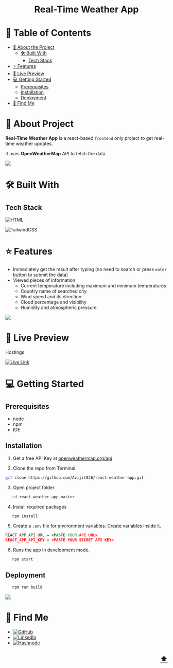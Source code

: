 <a name="readme-top"></a>

<!-- TITLE -->
  <h1 align="center">Real-Time Weather App</h1>

<!-- TABLE OF CONTENTS -->

# 📗 Table of Contents

- [📖 About the Project](#about-project)
  - [🛠 Built With](#built-with)
    - [Tech Stack](#tech-stack)
- [⭐️ Features](#features)
- [🚀 Live Preview](#live-preview)
- [💻 Getting Started](#getting-started)
  - [Prerequisites](#prerequisites)
  - [Installation](#installation)
  - [Deployment](#deployment)
- [👤 Find Me](#author)

<!-- PROJECT DESCRIPTION -->

# 📖 About Project <a name="about-project"></a>

**Real-Time Weather App** is a react-based `frontend` only project to get real-time weather updates.

It uses **OpenWeatherMap** API to fetch the data.

![](https://res.cloudinary.com/avicoder/image/upload/v1677150309/Direct%20Images/react_weather_1_oyorbr.jpg)

# 🛠 Built With <a name="built-with"></a>

## Tech Stack <a name="tech-stack"></a>

![HTML](https://img.shields.io/badge/react-%2320232a.svg?style=for-the-badge&logo=react&logoColor=%2361DAFB)

![TailwindCSS](https://img.shields.io/badge/tailwindcss-%2338B2AC.svg?style=for-the-badge&logo=tailwind-css&logoColor=white)

# ⭐️ Features <a name="features"></a>

- Immediately get the result after typing (no need to search or press `enter` button to submit the data)
- Viewed pieces of information
  - Current temperature including maximum and minimum temperatures
  - Country name of searched city
  - Wind speed and its direction
  - Cloud percentage and visibility
  - Humidity and atmospheric pressure

![](https://res.cloudinary.com/avicoder/image/upload/v1677167194/Direct%20Images/react_weather_22_jdwygc.png)

# 🚀 Live Preview <a name="live-preview"></a>

Hostings

[![Live Link](https://img.shields.io/badge/netlify-%23000000.svg?style=for-the-badge&logo=netlify&logoColor=#00C7B7)](https://react-weather-tailwind.netlify.app)

<!-- GETTING STARTED -->

# 💻 Getting Started <a name="getting-started"></a>

## Prerequisites

- node
- npm
- IDE

## Installation

1. Get a free API Key at [openweathermap.org/api](https://openweathermap.org/api)

2. Clone the repo from Terminal

```bash
git clone https://github.com/Avijit826/react-weather-app.git
```

3. Open project folder

```bash
   cd react-weather-app-master
```

4. Install required packages

```bash
   npm install
```

5. Create a `.env` file for environment variables. Create variables inside it.

```xml
REACT_APP_API_URL = <PASTE YOUR API URL>
REACT_APP_API_KEY = <PASTE YOUR SECRET API KEY>
```

6. Runs the app in development mode.

```bash
   npm start
```

## Deployment

```bash
   npm run build
```

![](https://res.cloudinary.com/avicoder/image/upload/v1677167192/Direct%20Images/react_weather_11_c8qbwb.png)

# 👤 Find Me <a name="author"></a>

- [![GitHub](https://img.shields.io/badge/github-%23121011.svg?style=for-the-badge&logo=github&logoColor=white)](https://github.com/Avijit826)
- [![LinkedIn](https://img.shields.io/badge/linkedin-%230077B5.svg?style=for-the-badge&logo=linkedin&logoColor=white)](https://www.linkedin.com/in/avijitdas826)
- [![Hashnode](https://img.shields.io/badge/Hashnode-2962FF?style=for-the-badge&logo=hashnode&logoColor=white)](https://avicreation.hashnode.dev)

## <p align="right"><a href="#readme-top">⬆️</a></p>
